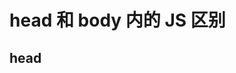 <!--
 * @Description: 
 * @Version: 2.0
 * @Autor: zhaojunyun-jk
 * @Date: 2020-07-30 14:38:19
 * @LastEditors: zhaojunyun-jk
 * @LastEditTime: 2020-07-31 10:06:25
--> 
# head 和 body 内的 JS 区别

## head